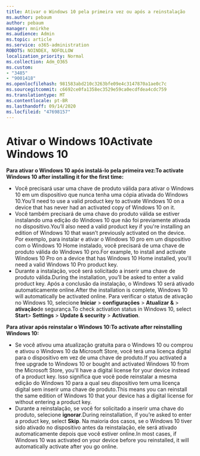 ```yaml
---
title: Ativar o Windows 10 pela primeira vez ou após a reinstalação
ms.author: pebaum
author: pebaum
manager: mnirkhe
ms.audience: Admin
ms.topic: article
ms.service: o365-administration
ROBOTS: NOINDEX, NOFOLLOW
localization_priority: Normal
ms.collection: Adm_O365
ms.custom:
- "3485"
- "9001418"
ms.openlocfilehash: 981583abd210c3263bfe09e4c3147870a1ae0c7c
ms.sourcegitcommit: c6692ce0fa1358ec3529e59ca0ecdfdea4cdc759
ms.translationtype: MT
ms.contentlocale: pt-BR
ms.lasthandoff: 09/14/2020
ms.locfileid: "47698157"
---
```

# <a name="activate-windows-10"></a><span data-ttu-id="27332-102">Ativar o Windows 10</span><span class="sxs-lookup"><span data-stu-id="27332-102">Activate Windows 10</span></span>

<span data-ttu-id="27332-103">**Para ativar o Windows 10 após instalá-lo pela primeira vez:**</span><span class="sxs-lookup"><span data-stu-id="27332-103">**To activate Windows 10 after installing it for the first time:**</span></span>

- <span data-ttu-id="27332-104">Você precisará usar uma chave de produto válida para ativar o Windows 10 em um dispositivo que nunca tenha uma cópia ativada do Windows 10.</span><span class="sxs-lookup"><span data-stu-id="27332-104">You’ll need to use a valid product key to activate Windows 10 on a device that has never had an activated copy of Windows 10 on it.</span></span>
- <span data-ttu-id="27332-105">Você também precisará de uma chave do produto válida se estiver instalando uma edição do Windows 10 que não foi previamente ativada no dispositivo.</span><span class="sxs-lookup"><span data-stu-id="27332-105">You’ll also need a valid product key if you're installing an edition of Windows 10 that wasn’t previously activated on the device.</span></span> <span data-ttu-id="27332-106">Por exemplo, para instalar e ativar o Windows 10 pro em um dispositivo com o Windows 10 Home instalado, você precisará de uma chave de produto válida do Windows 10 pro.</span><span class="sxs-lookup"><span data-stu-id="27332-106">For example, to install and activate Windows 10 Pro on a device that has Windows 10 Home installed, you'll need a valid Windows 10 Pro product key.</span></span>
- <span data-ttu-id="27332-107">Durante a instalação, você será solicitado a inserir uma chave de produto válida.</span><span class="sxs-lookup"><span data-stu-id="27332-107">During the installation, you’ll be asked to enter a valid product key.</span></span> <span data-ttu-id="27332-108">Após a conclusão da instalação, o Windows 10 será ativado automaticamente online.</span><span class="sxs-lookup"><span data-stu-id="27332-108">After the installation is complete, Windows 10 will automatically be activated online.</span></span> <span data-ttu-id="27332-109">Para verificar o status de ativação no Windows 10, selecione **Iniciar** >  **configurações**  >  **Atualizar &**  >  **ativação**de segurança.</span><span class="sxs-lookup"><span data-stu-id="27332-109">To check activation status in Windows 10, select **Start**> **Settings** > **Update & security** > **Activation**.</span></span>

<span data-ttu-id="27332-110">**Para ativar após reinstalar o Windows 10:**</span><span class="sxs-lookup"><span data-stu-id="27332-110">**To activate after reinstalling Windows 10:**</span></span>

- <span data-ttu-id="27332-111">Se você ativou uma atualização gratuita para o Windows 10 ou comprou e ativou o Windows 10 da Microsoft Store, você terá uma licença digital para o dispositivo em vez de uma chave de produto.</span><span class="sxs-lookup"><span data-stu-id="27332-111">If you activated a free upgrade to Windows 10 or bought and activated Windows 10 from the Microsoft Store, you'll have a digital license for your device instead of a product key.</span></span> <span data-ttu-id="27332-112">Isso significa que você pode reinstalar a mesma edição do Windows 10 para a qual seu dispositivo tem uma licença digital sem inserir uma chave de produto.</span><span class="sxs-lookup"><span data-stu-id="27332-112">This means you can reinstall the same edition of Windows 10 that your device has a digital license for without entering a product key.</span></span>
- <span data-ttu-id="27332-113">Durante a reinstalação, se você for solicitado a inserir uma chave do produto, selecione **ignorar**.</span><span class="sxs-lookup"><span data-stu-id="27332-113">During reinstallation, if you’re asked to enter a product key, select **Skip**.</span></span> <span data-ttu-id="27332-114">Na maioria dos casos, se o Windows 10 tiver sido ativado no dispositivo antes da reinstalação, ele será ativado automaticamente depois que você estiver online.</span><span class="sxs-lookup"><span data-stu-id="27332-114">In most cases, if Windows 10 was activated on your device before you reinstalled, it will automatically activate after you go online.</span></span>
